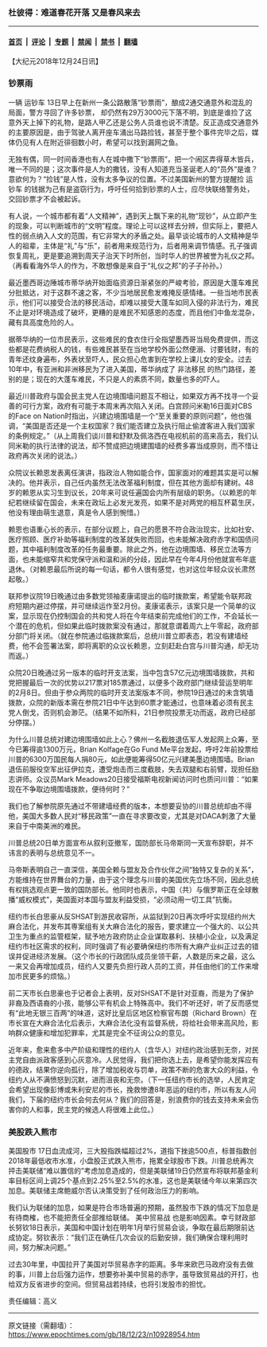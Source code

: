 ### 杜彼得：难道春花开落 又是春风来去

---

#### [首页](../../../..?n10928954) &nbsp;|&nbsp; [评论](../../../../../epoch-comment?n10928954) &nbsp;|&nbsp; [专题](../../../../../epoch-special?n10928954) &nbsp;|&nbsp; [禁闻](../../../../../epoch-news?n10928954) &nbsp;|&nbsp; [禁书](../../../../../books?n10928954) &nbsp;|&nbsp; [翻墙](https://github.com/gfw-breaker/nogfw/blob/master/README.md?n10928954)


<div class="post_content" id="artbody" itemprop="articleBody">
 <!-- article content begin -->
 <p>
  【大纪元2018年12月24日讯】
 </p>
 <h3>
  钞票雨
 </h3>
 <p>
  一辆
  <ok href="https://www.epochtimes.com/gb/tag/%E8%BF%90%E9%92%9E%E8%BD%A6.html">
   运钞车
  </ok>
  13日早上在新州一条公路散落“钞票雨”，酿成2通交通意外和混乱的局面，警方寻回了许多钞票， 却仍然有29万3000元下落不明，到底是谁捡了这意外天上掉下的礼物，是路人甲乙还是公务人员谁也说不清楚。反正造成交通意外的主要原因是，由于驾驶人离开座车涌出马路捡钱，甚至于整个事件完毕之后，媒体仍见有人在附近徘徊数小时，希望可以找到漏网之鱼。
 </p>
 <p>
  无独有偶，同一时间香港也有人在城中撒下“钞票雨”，把一个闹区弄得草木皆兵，唯一不同的是；这次事件是人为的撒钱，没有人知道充当圣诞老人的“员外”是谁？意欲何为？“捡钱”是人性，没有太多争议的位置。不过美国新州的警方提醒捡
  <ok href="https://www.epochtimes.com/gb/tag/%E8%BF%90%E9%92%9E%E8%BD%A6.html">
   运钞车
  </ok>
  的钱据为己有是盗窃行为，呼吁任何拾到钞票的人士，应尽快联络警务处，交回钞票才不会被起诉。
 </p>
 <p>
  有人说，一个城市都有着“人文精神”，遇到天上飘下来的礼物“现钞”，从立即产生的现象，可以判断城市的“文明”程度。理论上可以这样去分辨，但实际上，要把人性的弱点纳入人文的范围，有它非常大的矛盾之处。最早谈论城市的人文精神是华人的祖辈，主体是“礼”与“乐”，前者用来规范行为，后者用来调节情感。孔子强调恢复周礼，更是要追溯到周天子治天下时所创，当时华人的世界被誉为礼仪之邦。（再看看海外华人的作为，不敢想像是来自于“礼仪之邦”的子子孙孙。）
 </p>
 <p>
  最近墨西哥边陲城市蒂华纳开始面临资源日渐紧张的严峻考验，原因是大蓬车难民分批抵达，对于这群不速之客，不少当地居民愈发难掩反感情绪。一些当地市民表示，他们可以接受合法的移民活动，却难以接受大蓬车如同入侵的非法行为，难民不止是对环境造成了破坏，更糟的是难民不知感恩的态度，而且他们中鱼龙混杂，藏有具高度危险的人。
 </p>
 <p>
  据蒂华纳的一位市民表示，这些难民的食衣住行全指望墨西哥当局免费提供，而这些都是花费纳税人的钱，有些难民甚至在当地学校外面公然便溺、讨要钱财，有的青年还纹身遍布，外表状至吓人，民众担心危害到在学校上课儿女的安全。过去10年中，有亚洲和非洲移民为了进入美国，蒂华纳成了
  <ok href="https://www.epochtimes.com/gb/tag/%E9%9D%9E%E6%B3%95%E7%A7%BB%E6%B0%91.html">
   非法移民
  </ok>
  的热门路径，差别的是；现在的大蓬车难民，不只是人的素质不同，数量也多的吓人。
 </p>
 <p>
  最近川普政府与国会民主党人在边境围墙问题互不相让，如果双方再不找寻一个妥善的可行方案，政府有可能于本周末再次陷入关闭。白宫顾问米勒16日面对CBS 的Face on Nation时指出，兴建边境围墙是一个“至关重要的原则问题”，他也强调，“美国是否还是一个主权国家？我们能否建立及执行阻止偷渡客进入我们国家的条例规定。”（从上周我们谈川普和舒默及佩洛西在电视机前的高来高去，我们认同米勒的执行法律的说法，却不赞成把边境建围墙的经费多寡当成原则，而不惜让政府再次关闭的说法。）
 </p>
 <p>
  众院议长赖恩发表离任演讲，指政治人物如能合作，国家面对的难题其实是可以解决的。他并表示，自己任内虽然无法改革福利制度，但在其他方面却有建树。48岁的赖恩从实习生到议长，20年来可说任遍国会内所有层级的职务。（以赖恩的年纪若继续留在国会，未来在政坛上必发光发亮，如果不是对两党的相互杯葛生厌，他没有理由萌生退意，真是令人感到惋惜。）
 </p>
 <p>
  赖恩也语重心长的表示，在部分议题上，自己的愿景不符合政治现实，比如社安、医疗照顾、医疗补助等福利制度的改革就失败而回，也未能解决政府赤字和国债问题，其中福利制度改革的任务最重要。除此之外，他在边境围墙、移民立法等方面，也未能缩窄共和党保守派和温和派的分歧，因此早在今年4月份他就宣布年底退休。（对赖恩最后所说的每一句话，都令人很有感觉，也对这位年轻众议长肃然起敬。）
 </p>
 <p>
  联邦参议院19日晚通过由多数党领袖麦康诺提出的临时拨款案，希望能令联邦政府短期内避过停摆，并可继续运作至2月份。麦康诺表示，该案只是一个简单的议案，显示现在仍控制国会的共和党人将在今年结束前完成他们的工作，不会延长一个潜在的危机，但如果此临时拨款案没有通过，那就意谓着周六上午零起，政府部分部门将关闭。（就在参院通过临拨款案后，总统川普立即表态，若没有建墙经费，他不会签署法案，即将离职的众议长赖恩，立刻赶赴白宫与川普沟通，却无功而返。）
 </p>
 <p>
  众院20日晚通过另一版本的临时开支法案，当中包含57亿元边境围墙拨款，共和党把握最后一次的优势以217票对185票通过，以便多个政府部门继续营运至明年的2月8日。但由于参众两院的临时开支法案版本不同，参院19日通过的未含筑墙拨款，众院的新版本需在参院21日中午达到60票才能通过，也意味着必须有民主党人倒戈，否则机会渺茫。（结果不如所料，21日参院投票无功而返，政府已经部分停摆。）
 </p>
 <p>
  为什么川普总统对建边境围墙如此上心？佛州一名截肢退伍军人发起网上众筹，至今已筹得逾1300万元，Brian Kolfage在Go Fund Me平台发起，呼吁2年前投票给川普的6300万国民每人捐80元，如此便能筹得50亿元兴建美墨边境围墙。Brian 退伍前服役空军出征伊拉克，遭受炮击而三度截肢，失去双腿和右前臂，现担任励志讲师。众议员Mark Meadows20日接受福斯电视新闻访问时也质问川普：“如果现在不争取边境围墙拨款，便待何时？”
 </p>
 <p>
  我们也了解参院原先通过不带建墙经费的版本，本想要妥协的川普总统却由不得他，美国大多数人民对“移民政策”一直在寻求要改变，尤其是对DACA刺激了大量来自于中南美洲的难民。
 </p>
 <p>
  川普总统20日单方面宣布从叙利亚撤军，国防部长马帝斯同一天宣布辞职，并不讳言的表明与总统意见不一。
 </p>
 <p>
  马帝斯表明自己一直深信，美国全赖与盟友及合作伙伴之间“独特又复杂的关系”，方能维持在世界舞台的力量，由于这个理念与川普的美国优先立场不同，因此总统有权挑选观点更一致的国防部长。他同时也表示，中国（共）与俄罗斯正在全球散播“威权模式”，美国面对本国与盟友利益受损，“必须动用一切工具”抗衡。
 </p>
 <p>
  纽约市长白思豪从反SHSAT到游民收容所，从监狱到20日再次呼吁实现纽约州大麻合法化，并发布其専案组有关大麻合法化的报告，要求建立一个强大的、以公共卫生为重点的监管框架，赋予地方政府防止企业谋取暴利、扶植小企业，以及满足纽约市社区需求的权利，同时强调了有必要确保纽约市所有大麻产业纠正过去的错误并促进经济发展。（这个市长的行政团队成员坐领干薪，人数是历来之最，这么一来又会再增加成员，纽约人又要先负担行政人员的工资，并任由他们的工作来增加市民更多的烦恼。）
 </p>
 <p>
  前二天市长白思豪也于记者会上表明，反对SHSAT不是针对亚裔，而是为了保护非裔及西语裔的小孩，能够公平有机会上特殊高中。我们不听还好，听了反而感觉有“此地无银三百两”的味道，这好比皇后区地区检察官布朗（Richard Brown）在市长宣在大麻合法化后表示，大麻合法化没有监督系统，将给社会带来高风险，影响群众健康和增加犯罪率，尤其是完全不征询公众的意见。
 </p>
 <p>
  近年来，愈来愈多中产阶级和理性的纽约人（含华人）对纽约政治感到无奈，对民主党自由派政客感到心灰意冷。人民觉得，我们把你选上去，是希望你能发挥应有的德政，结果你逆向孤行，除了增加税收与罚单，政策不断的危害大众的利益，令纽约人从不满愤怒到沉默，进而沮丧和无奈。（下一任纽约市长的选举，人民肯定会希望出现像彭博或朱利安尼的市长，挽救惨遭8年恶运的纽约市，所以有友人问我们，下届的纽约市长会何去何从？我们的回答是，别浪费你的钱去支持未来会伤害你的人和事，民主党的候选人将很难上此位。）
 </p>
 <h3>
  美股跌入熊市
 </h3>
 <p>
  <ok href="https://www.epochtimes.com/gb/tag/%E7%BE%8E%E5%9B%BD%E8%82%A1%E5%B8%82.html">
   美国股市
  </ok>
  17日血流成河，三大股指跌幅超过2%，道指下挫逾500点，标普指数创2018年最低收市水准，小盘股正式跌入熊市，拖累全球股市下跌。川普总统再次抨击美联储“难以置信的”考虑加息造成的，但是美联储19日仍然宣布将联邦基金利率目标区间上调25个基点到2.25%至2.5%的水准，这也是美联储今年以来第四次加息。美联储主席鲍威尔否认决策受到了任何政治压力的影响。
 </p>
 <p>
  我们认为联储的加息，如果是符合市场普遍的预期，虽然股市下跌的情况下加息是有待商榷，也不能把责任全部推给联储。
  <ok href="https://www.epochtimes.com/gb/tag/%E7%BE%8E%E4%B8%AD%E8%B4%B8%E6%98%93%E6%88%98.html">
   美中贸易战
  </ok>
  也是影响因素。幸亏财政部长努钦18日表示，美国和中国计划在明年1月举行贸易会谈，争取在最后期限前达成协定。努钦表示：“我们正在确任几次会议的后勤安排，我们确保合理利用时间，努力解决问题。”
 </p>
 <p>
  过去30年里，中国拉开了美国对华贸易赤字的距离。多年来欧巴马政府没有去做的事，川普上台后强力运作，想要弥补美中贸易的赤字，虽导致贸易战的开打，也给双方反省进步的空间。但贸易战若持续，也将引发股市的担忧。
 </p>
 <p>
  责任编辑：高义
 </p>
 <!-- article content end -->
 <div id="below_article_ad">
 </div>
</div>


---

原文链接（需翻墙）：https://www.epochtimes.com/gb/18/12/23/n10928954.htm